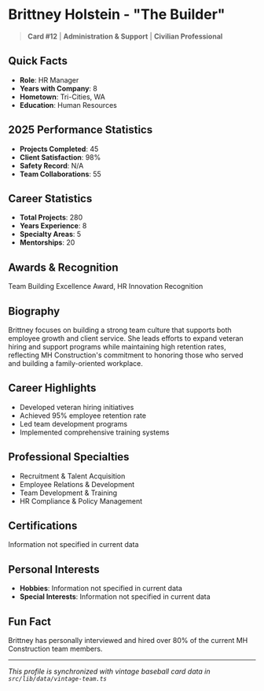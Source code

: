 # Brittney Holstein - "The Builder"

> **Card #12** | **Administration & Support** | **Civilian Professional**

## Quick Facts

- **Role**: HR Manager
- **Years with Company**: 8
- **Hometown**: Tri-Cities, WA
- **Education**: Human Resources

## 2025 Performance Statistics

- **Projects Completed**: 45
- **Client Satisfaction**: 98%
- **Safety Record**: N/A
- **Team Collaborations**: 55

## Career Statistics

- **Total Projects**: 280
- **Years Experience**: 8
- **Specialty Areas**: 5
- **Mentorships**: 20

## Awards & Recognition

Team Building Excellence Award, HR Innovation Recognition

## Biography

Brittney focuses on building a strong team culture that supports both employee growth and client
service. She leads efforts to expand veteran hiring and support programs while maintaining high
retention rates, reflecting MH Construction's commitment to honoring those who served and building
a family-oriented workplace.

## Career Highlights

- Developed veteran hiring initiatives
- Achieved 95% employee retention rate
- Led team development programs
- Implemented comprehensive training systems

## Professional Specialties

- Recruitment & Talent Acquisition
- Employee Relations & Development
- Team Development & Training
- HR Compliance & Policy Management

## Certifications

Information not specified in current data

## Personal Interests

- **Hobbies**: Information not specified in current data
- **Special Interests**: Information not specified in current data

## Fun Fact

Brittney has personally interviewed and hired over 80% of the current MH Construction team members.

---

_This profile is synchronized with vintage baseball card data in `src/lib/data/vintage-team.ts`_
